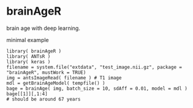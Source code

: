 
# brainAgeR

brain age with deep learning.


minimal example

```
library( brainAgeR )
library( ANTsR )
library( keras )
filename = system.file("extdata", "test_image.nii.gz", package = "brainAgeR", mustWork = TRUE)
img = antsImageRead( filename ) # T1 image
mdl = getBrainAgeModel( tempfile() )
bage = brainAge( img, batch_size = 10, sdAff = 0.01, model = mdl )
bage[[1]][,1:4]
# should be around 67 years
```
